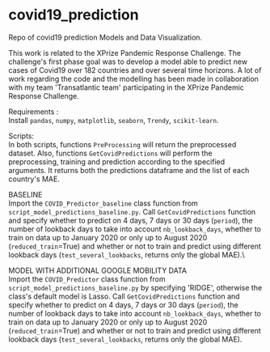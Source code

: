 # covid19_prediction
Repo of covid19 prediction Models and Data Visualization.

This work is related to the XPrize Pandemic Response Challenge. The challenge's first phase goal was to develop a model able to predict new cases of Covid19 over 182 countries and over several time horizons. A lot of work regarding the code and the modelling has been made in collaboration with my team 'Transatlantic team' participating in the XPrize Pandemic Response Challenge.

Requirements :\
Install `pandas`, `numpy`, `matplotlib`, `seaborn`, `Trendy`, `scikit-learn`.

Scripts:\
In both scripts, functions `PreProcessing` will return the preprocessed dataset. Also, functions `GetCovidPredictions` will perform the preprocessing, training and prediction according to the specified arguments. It returns both the predictions dataframe and the list of each country's MAE.

BASELINE \
Import the `COVID_Predictor_baseline` class function from `script_model_predictions_baseline.py`. Call `GetCovidPredictions` function and specify whether to predict on 4 days, 7 days or 30 days (`period`), the number of lookback days to take into account `nb_lookback_days`, whether to train on data up to January 2020 or only up to August 2020 (`reduced_train`=True) and whether or not to train and predict using different lookback days (`test_several_lookbacks`, returns only the global MAE).\

MODEL WITH ADDITIONAL GOOGLE MOBILITY DATA \
Import the `COVID_Predictor` class function from `script_model_predictions_baseline.py` by specifying 'RIDGE', otherwise the class's default model is Lasso. 
Call `GetCovidPredictions` function and specify whether to predict on 4 days, 7 days or 30 days (`period`), the number of lookback days to take into account `nb_lookback_days`, whether to train on data up to January 2020 or only up to August 2020 (`reduced_train`=True) and whether or not to train and predict using different lookback days (`test_several_lookbacks`, returns only the global MAE).
